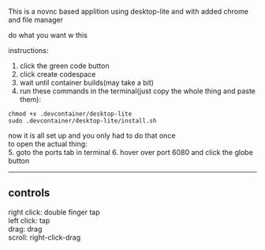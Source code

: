 This is a novnc based applition using desktop-lite and with added chrome and file manager

do what you want w this

instructions:
1. click the green code button
2. click create codespace
3. wait until container builds(may take a bit)
4. run these commands in the terminal(just copy the whole thing and paste them): 
```
chmod +x .devcontainer/desktop-lite
sudo .devcontainer/desktop-lite/install.sh
```
now it is all set up and you only had to do that once<br>
to open the actual thing:<br>
5. goto the ports tab in terminal
6. hover over port 6080 and click the globe button

---
controls
---
right click: double finger tap<br>
left click: tap<br>
drag: drag<br>
scroll: right-click-drag<br>
